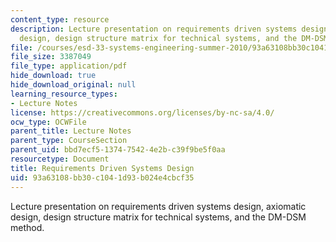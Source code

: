 ```yaml
---
content_type: resource
description: Lecture presentation on requirements driven systems design, axiomatic
  design, design structure matrix for technical systems, and the DM-DSM method.
file: /courses/esd-33-systems-engineering-summer-2010/93a63108bb30c1041d93b024e4cbcf35_MITESD_33SUM10_lec06.pdf
file_size: 3387049
file_type: application/pdf
hide_download: true
hide_download_original: null
learning_resource_types:
- Lecture Notes
license: https://creativecommons.org/licenses/by-nc-sa/4.0/
ocw_type: OCWFile
parent_title: Lecture Notes
parent_type: CourseSection
parent_uid: bbd7ecf5-1374-7542-4e2b-c39f9be5f0aa
resourcetype: Document
title: Requirements Driven Systems Design
uid: 93a63108-bb30-c104-1d93-b024e4cbcf35
---
```

Lecture presentation on requirements driven systems design, axiomatic design, design structure matrix for technical systems, and the DM-DSM method.